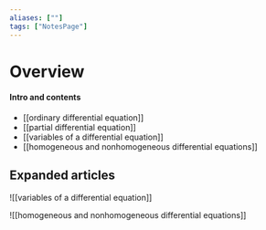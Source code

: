 ```yaml
---
aliases: [""]
tags: ["NotesPage"]
---
```


# Overview

#### Intro and contents
- [[ordinary differential equation]]
- [[partial differential equation]]
- [[variables of a differential equation]]
- [[homogeneous and nonhomogeneous differential equations]]

## Expanded articles
![[variables of a differential equation]]

![[homogeneous and nonhomogeneous differential equations]]